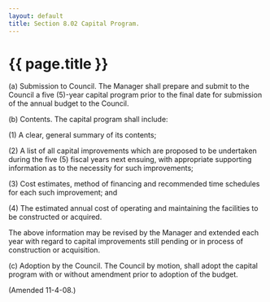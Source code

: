 ```yaml
---
layout: default 
title: Section 8.02 Capital Program.
---
```


{{ page.title }}
================

​(a) Submission to Council. The Manager shall prepare and submit to the
Council a five (5)-year capital program prior to the final date for
submission of the annual budget to the Council.

​(b) Contents. The capital program shall include:

​(1) A clear, general summary of its contents;

​(2) A list of all capital improvements which are proposed to be
undertaken during the five (5) fiscal years next ensuing, with
appropriate supporting information as to the necessity for such
improvements;

​(3) Cost estimates, method of financing and recommended time schedules
for each such improvement; and

​(4) The estimated annual cost of operating and maintaining the
facilities to be constructed or acquired.

The above information may be revised by the Manager and extended each
year with regard to capital improvements still pending or in process of
construction or acquisition.

​(c) Adoption by the Council. The Council by motion, shall adopt the
capital program with or without amendment prior to adoption of the
budget.

(Amended 11-4-08.)
